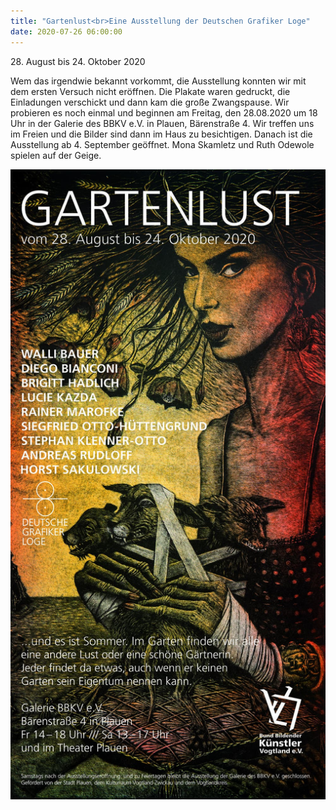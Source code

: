 ```yaml
---
title: "Gartenlust<br>Eine Ausstellung der Deutschen Grafiker Loge"
date: 2020-07-26 06:00:00
---
```


<!---->28. August bis 24. Oktober 2020

Wem das irgendwie bekannt vorkommt, die Ausstellung konnten wir mit dem ersten Versuch nicht eröffnen. Die Plakate waren gedruckt, die Einladungen verschickt und dann kam die große Zwangspause. Wir probieren es noch einmal und beginnen am Freitag, den 28.08.2020 um 18 Uhr in der Galerie des BBKV e.V. in Plauen, Bärenstraße 4. Wir treffen uns im Freien und die Bilder sind dann im Haus zu besichtigen. Danach ist die Ausstellung ab 4. September geöffnet. Mona Skamletz und Ruth Odewole spielen auf der Geige.

![](/img/2020-07-27-gartenlust/gartenlust-01.jpg)
